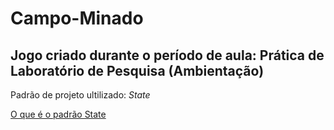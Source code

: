 # Campo-Minado

## Jogo criado durante o período de aula: Prática de Laboratório de Pesquisa (Ambientação)

Padrão de projeto ultilizado: _State_ 

[O que é o padrão State](https://refactoring.guru/pt-br/design-patterns/state)

##
